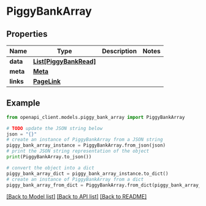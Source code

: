 # PiggyBankArray


## Properties

Name | Type | Description | Notes
------------ | ------------- | ------------- | -------------
**data** | [**List[PiggyBankRead]**](PiggyBankRead.md) |  | 
**meta** | [**Meta**](Meta.md) |  | 
**links** | [**PageLink**](PageLink.md) |  | 

## Example

```python
from openapi_client.models.piggy_bank_array import PiggyBankArray

# TODO update the JSON string below
json = "{}"
# create an instance of PiggyBankArray from a JSON string
piggy_bank_array_instance = PiggyBankArray.from_json(json)
# print the JSON string representation of the object
print(PiggyBankArray.to_json())

# convert the object into a dict
piggy_bank_array_dict = piggy_bank_array_instance.to_dict()
# create an instance of PiggyBankArray from a dict
piggy_bank_array_from_dict = PiggyBankArray.from_dict(piggy_bank_array_dict)
```
[[Back to Model list]](../README.md#documentation-for-models) [[Back to API list]](../README.md#documentation-for-api-endpoints) [[Back to README]](../README.md)


